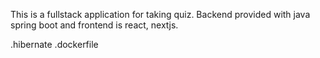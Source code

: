 This is a fullstack application for taking quiz. Backend provided with java spring boot and frontend is react, nextjs.

.hibernate
.dockerfile
